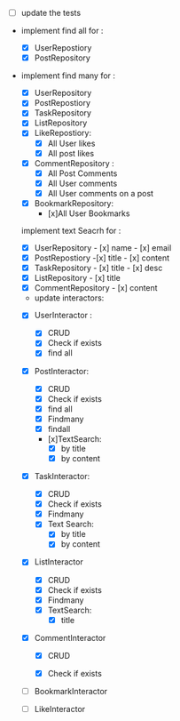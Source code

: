 
 
- [ ] update the tests

- implement find all for : 
  * [x] UserRepostiory
  * [x] PostRepository
- implement find many for :
    
  * [x] UserRepository
  * [x] PostRepostiory
  * [x] TaskRepository
  * [x] ListRepository
  * [x] LikeRepostiory:
      * [x] All User likes
      * [x] All post likes  
  * [x] CommentRepository :
      * [x] All Post Comments
      * [x] All User comments
      * [x] All User comments on a post
  * [x] BookmarkRepository:
     * [x]All User Bookmarks
  
  
  implement text Seacrh for : 

  * [x] UserRepository  - [x] name - [x] email
  * [x] PostRepostiory  -[x] title  - [x] content
  * [x] TaskRepository - [x] title - [x] desc
  * [x] ListRepository - [x] title
  * [x] CommentRepository - [x] content

  - update interactors:

  * [x] UserInteractor : 
     * [x] CRUD
     * [x] Check if exists
     * [x] find all
  
  * [x] PostInteractor:
    * [x] CRUD
    * [x] Check if exists
    * [x] find all
    * [x] Findmany
    * [x] findall
    * [x]TextSearch:
      * [x] by title
      * [x] by content

  * [x] TaskInteractor: 
    * [x] CRUD
    * [x] Check if exists
    * [x] Findmany
    * [x] Text Search:
      * [x] by title
      * [x] by content
  
  * [x] ListInteractor
    * [x] CRUD
    * [x] Check if exists
    * [x] Findmany
    * [x] TextSearch:
      * [x] title 

  * [x] CommentInteractor
    * [x] CRUD
    * [x] Check if exists


  * [ ] BookmarkInteractor
  * [ ] LikeInteractor
  
















